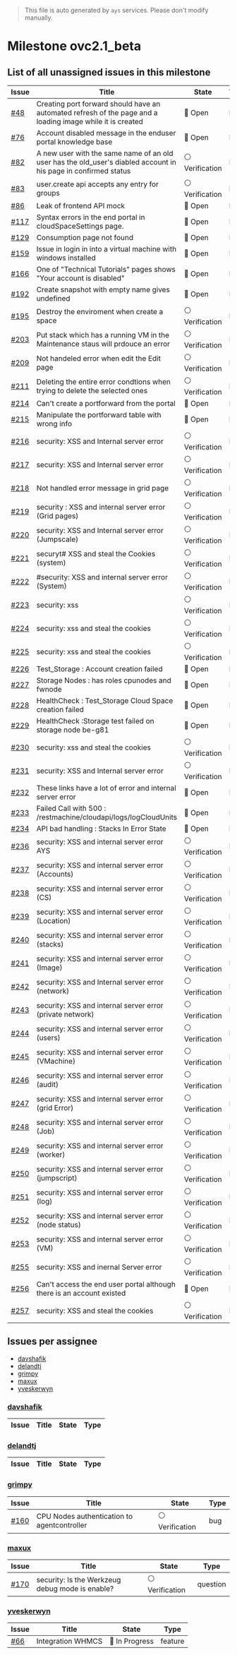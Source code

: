 > This file is auto generated by `ays` services. Please don't modify manually.

# Milestone ovc2.1_beta

## List of all unassigned issues in this milestone

|Issue|Title|State|Type|
|-----|-----|-----|---|
|[#48](https://github.com/0-complexity/openvcloud/issues/48)|Creating port forward should have an automated refresh of the page and a loading image while it is created|:red_circle: Open|bug|
|[#76](https://github.com/0-complexity/openvcloud/issues/76)|Account disabled message in the enduser portal knowledge base|:red_circle: Open|bug|
|[#82](https://github.com/0-complexity/openvcloud/issues/82)|A new user with the same name of an old user has the old_user's diabled account in his page in confirmed status|:white_circle: Verification|bug|
|[#83](https://github.com/0-complexity/openvcloud/issues/83)|user.create api accepts any entry for groups|:white_circle: Verification|bug|
|[#86](https://github.com/0-complexity/openvcloud/issues/86)|Leak of frontend API mock|:red_circle: Open|bug|
|[#117](https://github.com/0-complexity/openvcloud/issues/117)|Syntax errors in the end portal in cloudSpaceSettings page.|:red_circle: Open|bug|
|[#129](https://github.com/0-complexity/openvcloud/issues/129)|Consumption page not found|:red_circle: Open|bug|
|[#159](https://github.com/0-complexity/openvcloud/issues/159)|Issue in login in into a virtual machine with windows installed|:red_circle: Open|bug|
|[#166](https://github.com/0-complexity/openvcloud/issues/166)|One of "Technical Tutorials" pages shows "Your account is disabled"|:red_circle: Open|bug|
|[#192](https://github.com/0-complexity/openvcloud/issues/192)|Create snapshot with empty name gives undefined|:red_circle: Open|bug|
|[#195](https://github.com/0-complexity/openvcloud/issues/195)|Destroy the enviroment when create a space|:white_circle: Verification|bug|
|[#203](https://github.com/0-complexity/openvcloud/issues/203)|Put stack which has a running VM in the Maintenance staus will prdouce an error|:white_circle: Verification|bug|
|[#209](https://github.com/0-complexity/openvcloud/issues/209)|Not handeled error when edit the Edit page|:white_circle: Verification|bug|
|[#211](https://github.com/0-complexity/openvcloud/issues/211)|Deleting the entire error condtions when trying to delete the selected ones|:white_circle: Verification|bug|
|[#214](https://github.com/0-complexity/openvcloud/issues/214)|Can't create a portforward from the portal|:red_circle: Open|bug|
|[#215](https://github.com/0-complexity/openvcloud/issues/215)|Manipulate the portforward table with wrong info|:red_circle: Open|bug|
|[#216](https://github.com/0-complexity/openvcloud/issues/216)|security: XSS and Internal server error|:white_circle: Verification|bug|
|[#217](https://github.com/0-complexity/openvcloud/issues/217)|security: XSS and Internal server error|:white_circle: Verification|bug|
|[#218](https://github.com/0-complexity/openvcloud/issues/218)|Not handled error message in grid page|:white_circle: Verification|bug|
|[#219](https://github.com/0-complexity/openvcloud/issues/219)|security : XSS and internal server error (Grid pages)|:white_circle: Verification|bug|
|[#220](https://github.com/0-complexity/openvcloud/issues/220)|security: XSS and Internal server error (Jumpscale)|:white_circle: Verification|bug|
|[#221](https://github.com/0-complexity/openvcloud/issues/221)|securyt# XSS and steal the Cookies (system)|:white_circle: Verification|bug|
|[#222](https://github.com/0-complexity/openvcloud/issues/222)|#security: XSS and internal server error (System)|:white_circle: Verification|bug|
|[#223](https://github.com/0-complexity/openvcloud/issues/223)|security: xss|:white_circle: Verification|bug|
|[#224](https://github.com/0-complexity/openvcloud/issues/224)|security: xss and steal the cookies|:white_circle: Verification|bug|
|[#225](https://github.com/0-complexity/openvcloud/issues/225)|security: xss and steal the cookies|:white_circle: Verification|bug|
|[#226](https://github.com/0-complexity/openvcloud/issues/226)|Test_Storage : Account creation failed |:red_circle: Open|bug|
|[#227](https://github.com/0-complexity/openvcloud/issues/227)|Storage Nodes : has roles cpunodes and fwnode|:red_circle: Open|bug|
|[#228](https://github.com/0-complexity/openvcloud/issues/228)|HealthCheck : Test_Storage  Cloud Space creation failed |:red_circle: Open|bug|
|[#229](https://github.com/0-complexity/openvcloud/issues/229)|HealthCheck :Storage test  failed on storage node be-g81|:red_circle: Open|bug|
|[#230](https://github.com/0-complexity/openvcloud/issues/230)|security: xss and steal the cookies|:white_circle: Verification|bug|
|[#231](https://github.com/0-complexity/openvcloud/issues/231)|security: XSS and Internal server error|:white_circle: Verification|bug|
|[#232](https://github.com/0-complexity/openvcloud/issues/232)|These links have a lot of error and internal server error|:red_circle: Open|bug|
|[#233](https://github.com/0-complexity/openvcloud/issues/233)|Failed Call with 500 : /restmachine/cloudapi/logs/logCloudUnits|:red_circle: Open|bug|
|[#234](https://github.com/0-complexity/openvcloud/issues/234)|API  bad handling : Stacks In Error State |:red_circle: Open|bug|
|[#236](https://github.com/0-complexity/openvcloud/issues/236)|security: XSS and internal server error AYS|:white_circle: Verification|bug|
|[#237](https://github.com/0-complexity/openvcloud/issues/237)|security: XSS and internal server error (Accounts)|:white_circle: Verification|bug|
|[#238](https://github.com/0-complexity/openvcloud/issues/238)|security: XSS and internal server error (CS)|:white_circle: Verification|bug|
|[#239](https://github.com/0-complexity/openvcloud/issues/239)|security: XSS and internal server error (Location)|:white_circle: Verification|bug|
|[#240](https://github.com/0-complexity/openvcloud/issues/240)|security: XSS and internal server error (stacks)|:white_circle: Verification|bug|
|[#241](https://github.com/0-complexity/openvcloud/issues/241)|security: XSS and internal server error (Image)|:white_circle: Verification|bug|
|[#242](https://github.com/0-complexity/openvcloud/issues/242)|security: XSS and Internal server error (network)|:white_circle: Verification|bug|
|[#243](https://github.com/0-complexity/openvcloud/issues/243)|security: XSS and internal server error (private network)|:white_circle: Verification|bug|
|[#244](https://github.com/0-complexity/openvcloud/issues/244)|security: XSS and internal server error (users)|:white_circle: Verification|bug|
|[#245](https://github.com/0-complexity/openvcloud/issues/245)|security: XSS and internal server error (VMachine)|:white_circle: Verification|bug|
|[#246](https://github.com/0-complexity/openvcloud/issues/246)|security: XSS and internal server error (audit)|:white_circle: Verification|bug|
|[#247](https://github.com/0-complexity/openvcloud/issues/247)|security: XSS and internal server error (grid Error)|:white_circle: Verification|bug|
|[#248](https://github.com/0-complexity/openvcloud/issues/248)|security: XSS and internal server error (Job)|:white_circle: Verification|bug|
|[#249](https://github.com/0-complexity/openvcloud/issues/249)|security: XSS and internal server error (worker)|:white_circle: Verification|bug|
|[#250](https://github.com/0-complexity/openvcloud/issues/250)|security: XSS and internal server error (jumpscript)|:white_circle: Verification|bug|
|[#251](https://github.com/0-complexity/openvcloud/issues/251)|security: XSS and internal server error (log)|:white_circle: Verification|bug|
|[#252](https://github.com/0-complexity/openvcloud/issues/252)|security: XSS and internal server error (node status)|:white_circle: Verification|bug|
|[#253](https://github.com/0-complexity/openvcloud/issues/253)|security: XSS and internal server error (VM)|:white_circle: Verification|bug|
|[#255](https://github.com/0-complexity/openvcloud/issues/255)|security: XSS and inernal Server error|:white_circle: Verification|bug|
|[#256](https://github.com/0-complexity/openvcloud/issues/256)|Can't access the end user portal although there is an account existed|:red_circle: Open|bug|
|[#257](https://github.com/0-complexity/openvcloud/issues/257)|security: XSS and steal the cookies|:white_circle: Verification|bug|


## Issues per assignee
- [davshafik](#davshafik)
- [delandtj](#delandtj)
- [grimpy](#grimpy)
- [maxux](#maxux)
- [yveskerwyn](#yveskerwyn)



### [davshafik](https://github.com/davshafik)

|Issue|Title|State|Type|
|-----|-----|-----|----|


### [delandtj](https://github.com/delandtj)

|Issue|Title|State|Type|
|-----|-----|-----|----|


### [grimpy](https://github.com/grimpy)

|Issue|Title|State|Type|
|-----|-----|-----|----|
|[#160](https://github.com/0-complexity/openvcloud/issues/160)|CPU Nodes authentication to agentcontroller|:white_circle: Verification|bug|


### [maxux](https://github.com/maxux)

|Issue|Title|State|Type|
|-----|-----|-----|----|
|[#170](https://github.com/0-complexity/openvcloud/issues/170)|security: Is the Werkzeug debug mode is enable?|:white_circle: Verification|question|


### [yveskerwyn](https://github.com/yveskerwyn)

|Issue|Title|State|Type|
|-----|-----|-----|----|
|[#66](https://github.com/0-complexity/openvcloud/issues/66)|Integration WHMCS|:large_blue_circle: In Progress|feature|

